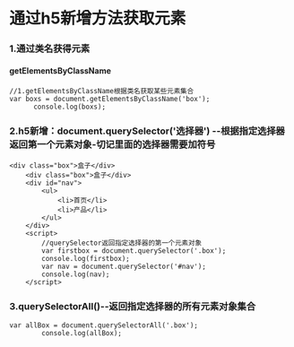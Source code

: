 # 通过h5新增方法获取元素

### 1.通过类名获得元素

#### getElementsByClassName

```
//1.getElementsByClassName根据类名获取某些元素集合
var boxs = document.getElementsByClassName('box');
      console.log(boxs);
```

### 2.h5新增：document.querySelector('选择器') --根据指定选择器返回第一个元素对象-切记里面的选择器需要加符号

```
<div class="box">盒子</div>
	<div class="box">盒子</div>
	<div id="nav">
		<ul>
			<li>首页</li>
			<li>产品</li>
		</ul>
	</div>
	<script>
        //querySelector返回指定选择器的第一个元素对象
		var firstbox = document.querySelector('.box');
        console.log(firstbox);
        var nav = document.querySelector('#nav');
        console.log(nav);
	</script>
```

### 3.querySelectorAll()--返回指定选择器的所有元素对象集合

```
var allBox = document.querySelectorAll('.box');
        console.log(allBox);
```

